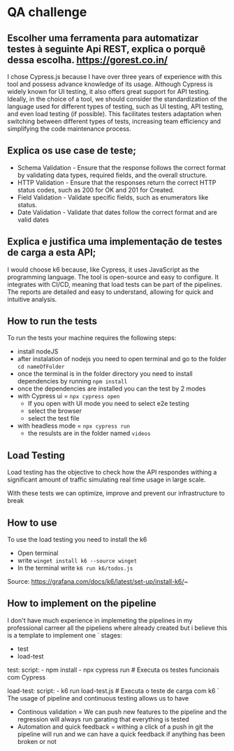 # QA challenge

## Escolher uma ferramenta para automatizar testes à seguinte Api REST, explica o porquê dessa escolha. https://gorest.co.in/
I chose Cypress.js because I have over three years of experience with this tool and possess advance knowledge of its usage. Although Cypress is widely known for UI testing, it also offers great support for API testing.
Ideally, in the choice of a tool, we should consider the standardization of the language used for different types of testing, such as UI testing, API testing, and even load testing (if possible). This facilitates testers adaptation when switching between different types of tests, increasing team efficiency and simplifying the code maintenance process.


## Explica os use case de teste;

- Schema Validation - Ensure that the response follows the correct format by validating data types, required fields, and the overall structure.
- HTTP Validation - Ensure that the responses return the correct HTTP status codes, such as 200 for OK and 201 for Created.
- Field Validation - Validate specific fields, such as enumerators like status.
- Date Validation - Validate that dates follow the correct format and are valid dates

## Explica e justifica uma implementação de testes de carga a esta API;
I would choose k6 because, like Cypress, it uses JavaScript as the programming language.
The tool is open-source and easy to configure.
It integrates with CI/CD, meaning that load tests can be part of the pipelines.
The reports are detailed and easy to understand, allowing for quick and intuitive analysis.

## How to run the tests

To run the tests your machine requires the following steps:

- install nodeJS
- after instalation of nodejs you need to open terminal and go to the folder `cd nameOfFolder`
- once the terminal is in the folder directory you need to install dependencies by running `npm install`
- once the dependencies are installed you can the test by 2 modes
 - with Cypress ui = `npx cypress open`
    - If you open with UI mode you need to select e2e testing 
    - select the browser
    - select the test file
 - with headless mode = `npx cypress run`
    - the resulsts are in the folder named `videos`

## Load Testing

Load testing has the objective to check how the API respondes withing a significant amount of traffic simulating real time usage in large scale.

With these tests we can optimize, improve and prevent our infrastructure to break 

## How to use
To use the load testing you need to install the k6

- Open terminal
- write `winget install k6 --source winget`
- In the terminal write `k6 run k6/todos.js`



Source: https://grafana.com/docs/k6/latest/set-up/install-k6/~


## How to implement on the pipeline
 I don't have much experience in implemeting the pipelines in my professional carreer all the pipeliens where already created but i believe this is a template to implement one
`
 stages:
  - test
  - load-test

test:
  script:
    - npm install
    - npx cypress run  # Executa os testes funcionais com Cypress

load-test:
  script:
    - k6 run load-test.js  # Executa o teste de carga com k6
`
The usage of pipeline and continuous testing allows us to have

- Continous validation = We can push new features to the pipeline and the regression will always run garating that everything is tested 
- Automation and quick feedback = withing a click of a push in git the pipeline will run and we can have a quick feedback if anything has been broken or not